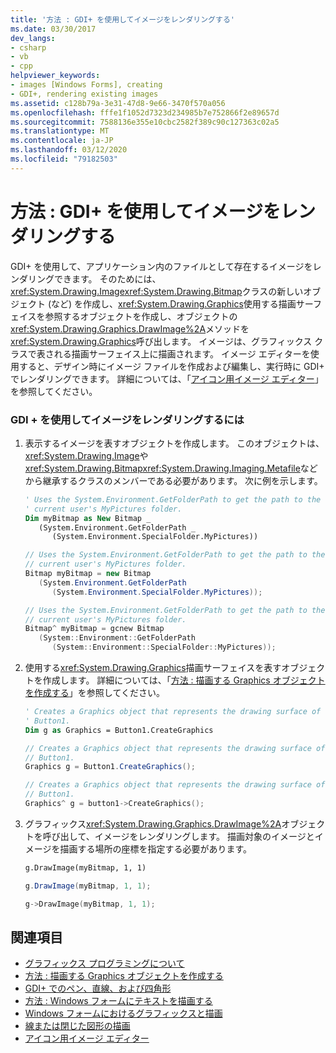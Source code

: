 ```yaml
---
title: '方法 : GDI+ を使用してイメージをレンダリングする'
ms.date: 03/30/2017
dev_langs:
- csharp
- vb
- cpp
helpviewer_keywords:
- images [Windows Forms], creating
- GDI+, rendering existing images
ms.assetid: c128b79a-3e31-47d8-9e66-3470f570a056
ms.openlocfilehash: fffe1f1052d7323d234985b7e752866f2e89657d
ms.sourcegitcommit: 7588136e355e10cbc2582f389c90c127363c02a5
ms.translationtype: MT
ms.contentlocale: ja-JP
ms.lasthandoff: 03/12/2020
ms.locfileid: "79182503"
---
```

# <a name="how-to-render-images-with-gdi"></a>方法 : GDI+ を使用してイメージをレンダリングする
GDI+ を使用して、アプリケーション内のファイルとして存在するイメージをレンダリングできます。 そのためには、<xref:System.Drawing.Image><xref:System.Drawing.Bitmap>クラスの新しいオブジェクト (など) を作成し、<xref:System.Drawing.Graphics>使用する描画サーフェイスを参照するオブジェクトを作成し、オブジェクトの<xref:System.Drawing.Graphics.DrawImage%2A>メソッドを<xref:System.Drawing.Graphics>呼び出します。 イメージは、グラフィックス クラスで表される描画サーフェイス上に描画されます。 イメージ エディターを使用すると、デザイン時にイメージ ファイルを作成および編集し、実行時に GDI+ でレンダリングできます。 詳細については、「[アイコン用イメージ エディター](/cpp/windows/image-editor-for-icons)」を参照してください。  
  
### <a name="to-render-an-image-with-gdi"></a>GDI + を使用してイメージをレンダリングするには  
  
1. 表示するイメージを表すオブジェクトを作成します。 このオブジェクトは、<xref:System.Drawing.Image>や<xref:System.Drawing.Bitmap><xref:System.Drawing.Imaging.Metafile>などから継承するクラスのメンバーである必要があります。 次に例を示します。  
  
    ```vb  
    ' Uses the System.Environment.GetFolderPath to get the path to the
    ' current user's MyPictures folder.  
    Dim myBitmap as New Bitmap _  
       (System.Environment.GetFolderPath _  
          (System.Environment.SpecialFolder.MyPictures))  
    ```  
  
    ```csharp  
    // Uses the System.Environment.GetFolderPath to get the path to the
    // current user's MyPictures folder.  
    Bitmap myBitmap = new Bitmap  
       (System.Environment.GetFolderPath  
          (System.Environment.SpecialFolder.MyPictures));  
    ```  
  
    ```cpp  
    // Uses the System.Environment.GetFolderPath to get the path to the
    // current user's MyPictures folder.  
    Bitmap^ myBitmap = gcnew Bitmap  
       (System::Environment::GetFolderPath  
          (System::Environment::SpecialFolder::MyPictures));  
    ```  
  
2. 使用する<xref:System.Drawing.Graphics>描画サーフェイスを表すオブジェクトを作成します。 詳細については、「[方法 : 描画する Graphics オブジェクトを作成する](how-to-create-graphics-objects-for-drawing.md)」を参照してください。  
  
    ```vb  
    ' Creates a Graphics object that represents the drawing surface of
    ' Button1.  
    Dim g as Graphics = Button1.CreateGraphics  
    ```  
  
    ```csharp  
    // Creates a Graphics object that represents the drawing surface of
    // Button1.  
    Graphics g = Button1.CreateGraphics();  
    ```  
  
    ```cpp  
    // Creates a Graphics object that represents the drawing surface of
    // Button1.  
    Graphics^ g = button1->CreateGraphics();  
    ```  
  
3. グラフィックス<xref:System.Drawing.Graphics.DrawImage%2A>オブジェクトを呼び出して、イメージをレンダリングします。 描画対象のイメージとイメージを描画する場所の座標を指定する必要があります。  
  
    ```vb  
    g.DrawImage(myBitmap, 1, 1)  
    ```  
  
    ```csharp  
    g.DrawImage(myBitmap, 1, 1);  
    ```  
  
    ```cpp  
    g->DrawImage(myBitmap, 1, 1);  
    ```  
  
## <a name="see-also"></a>関連項目

- [グラフィックス プログラミングについて](getting-started-with-graphics-programming.md)
- [方法 : 描画する Graphics オブジェクトを作成する](how-to-create-graphics-objects-for-drawing.md)
- [GDI+ でのペン、直線、および四角形](pens-lines-and-rectangles-in-gdi.md)
- [方法 : Windows フォームにテキストを描画する](how-to-draw-text-on-a-windows-form.md)
- [Windows フォームにおけるグラフィックスと描画](graphics-and-drawing-in-windows-forms.md)
- [線または閉じた図形の描画](/cpp/windows/drawing-lines-or-closed-figures-image-editor-for-icons)
- [アイコン用イメージ エディター](/cpp/windows/image-editor-for-icons)
